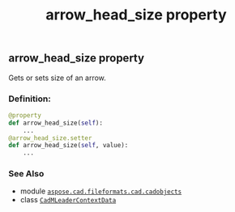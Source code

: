 ﻿---
title: arrow_head_size property
second_title: Aspose.CAD for Python via .NET API References
description: 
type: docs
weight: 70
url: /python-net/aspose.cad.fileformats.cad.cadobjects/cadmleadercontextdata/arrow_head_size/
is_root: false
---

## arrow_head_size property


Gets or sets size of an arrow.
### Definition:
```python
@property
def arrow_head_size(self):
    ...
@arrow_head_size.setter
def arrow_head_size(self, value):
    ...
```

### See Also
* module [`aspose.cad.fileformats.cad.cadobjects`](../../)
* class [`CadMLeaderContextData`](/cad/python-net/aspose.cad.fileformats.cad.cadobjects/cadmleadercontextdata)
